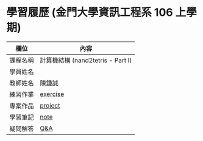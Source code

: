 # 學習履歷 (金門大學資訊工程系 106 上學期)

欄位       |  內容
----------|----------------------------------------
課程名稱   | 計算機結構 (nand2tetris - Part I)
學員姓名   | 
教師姓名   | 陳鍾誠
練習作業   | [exercise](exercise)
專案作品   | [project](project)
學習筆記   | [note](note)
疑問解答   | [Q&A](QA)
